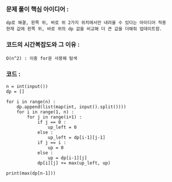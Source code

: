 ### 문제 풀이 핵심 아이디어 :
    dp로 해결, 왼쪽 위, 바로 위 2가지 위치에서만 내려올 수 있다는 아이디어 적용
    현재 값에 왼쪽 위, 바로 위의 dp 값을 비교해 더 큰 값을 더해줘 업데이트함.

### 코드의 시간복잡도와 그 이유 :
    O(n^2) : 이중 for문 사용해 탐색

### 코드 :
```
n = int(input())
dp = []

for i in range(n) :
    dp.append(list(map(int, input().split())))
    for i in range(1, n) :
        for j in range(i+1) :
            if j == 0 :
                up_left = 0
            else :
                up_left = dp[i-1][j-1]
            if j == i :
                up = 0
            else :
                up = dp[i-1][j]
            dp[i][j] += max(up_left, up)
            
print(max(dp[n-1]))       
```